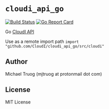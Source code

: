 `cloudi_api_go`
===============

[![Build Status](https://travis-ci.org/CloudI/cloudi_api_go.png)](https://travis-ci.org/CloudI/cloudi_api_go) [![Go Report Card](https://goreportcard.com/badge/github.com/CloudI/cloudi_api_go?maxAge=3600)](https://goreportcard.com/report/github.com/CloudI/cloudi_api_go)

Go [CloudI API](https://cloudi.org/api.html#1_Intro)

Use as a remote import path
`import "github.com/CloudI/cloudi_api_go/src/cloudi"`

Author
------

Michael Truog (mjtruog at protonmail dot com)

License
-------

MIT License

